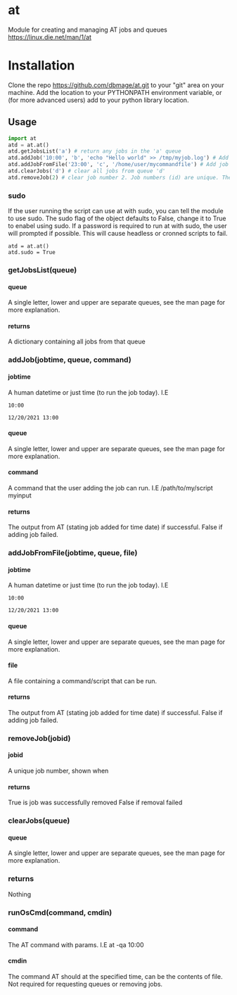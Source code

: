 # at
Module for creating and managing AT jobs and queues
https://linux.die.net/man/1/at

# Installation
Clone the repo https://github.com/dbmage/at.git to your "git" area on your machine.
Add the location to your PYTHONPATH environment variable, or (for more advanced users) add to your python library location.

## Usage
```python
import at
atd = at.at()
atd.getJobsList('a') # return any jobs in the 'a' queue
atd.addJob('10:00', 'b', 'echo "Hello world" >> /tmp/myjob.log') # Add job to echo Hello world to a file at 10 am today to queue 'b'
atd.addJobFromFile('23:00', 'c', '/home/user/mycommandfile') # Add job from file /home/user/mycommandfile at 11 pm today to queue 'c'
atd.clearJobs('d') # clear all jobs from queue 'd'
atd.removeJob(2) # clear job number 2. Job numbers (id) are unique. The numbers increment irrelevant of queue
```
### sudo
If the user running the script can use at with sudo, you can tell the module to use sudo.
The sudo flag of the object defaults to False, change it to True to enabel using sudo.
If a password is required to run at with sudo, the user will prompted if possible. This will cause headless or cronned scripts to fail.
```import at
atd = at.at()
atd.sudo = True
```


### getJobsList(queue)
#### queue
A single letter, lower and upper are separate queues, see the man page for more explanation.
#### returns
A dictionary containing all jobs from that queue


### addJob(jobtime, queue, command)
#### jobtime
A human datetime or just time (to run the job today).
I.E

```10:00```

```12/20/2021 13:00```
#### queue
A single letter, lower and upper are separate queues, see the man page for more explanation.
#### command
A command that the user adding the job can run.
I.E
/path/to/my/script myinput
#### returns
The output from AT (stating job added for time date) if successful.
False if adding job failed.


### addJobFromFile(jobtime, queue, file)
#### jobtime
A human datetime or just time (to run the job today).
I.E

```10:00```

```12/20/2021 13:00```
#### queue
A single letter, lower and upper are separate queues, see the man page for more explanation.
#### file
A file containing a command/script that can be run.
#### returns
The output from AT (stating job added for time date) if successful.
False if adding job failed.


### removeJob(jobid)
#### jobid
A unique job number, shown when 
#### returns
True is job was successfully removed
False if removal failed


### clearJobs(queue)
#### queue
A single letter, lower and upper are separate queues, see the man page for more explanation.
### returns
Nothing


### runOsCmd(command, cmdin)
#### command
The AT command with params.
I.E
at -qa 10:00
#### cmdin
The command AT should at the specified time, can be the contents of file.
Not required for requesting queues or removing jobs.


